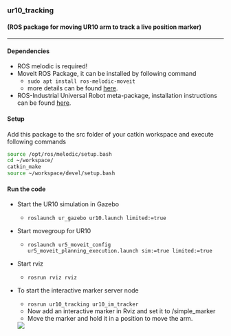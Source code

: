 ### ur10_tracking
#### (ROS package for moving UR10 arm to track a live position marker)
---

#### Dependencies
- ROS melodic is required!
- MoveIt ROS Package, it can be installed by following command
  - `sudo apt install ros-melodic-moveit`
  - more details can be found [here](https://moveit.ros.org/install/).
- ROS-Industrial Universal Robot meta-package, installation instructions can be found [here](https://github.com/ros-industrial/universal_robot).

#### Setup
Add this package to the src folder of your catkin workspace and execute following commands
  ```bash
  source /opt/ros/melodic/setup.bash
  cd ~/workspace/
  catkin_make
  source ~/workspace/devel/setup.bash
  ```
#### Run the code
- Start the UR10 simulation in Gazebo
  - `roslaunch ur_gazebo ur10.launch limited:=true`
- Start movegroup for UR10 
  - `roslaunch ur5_moveit_config ur5_moveit_planning_execution.launch sim:=true limited:=true`
- Start rviz 
  - `rosrun rviz rviz`
- To start the interactive marker server node
  - `rosrun ur10_tracking ur10_im_tracker`
  - Now add an interactive marker in Rviz and set it to /simple_marker
  - Move the marker and hold it in a position to move the arm.

  <img align="center" src="https://github.com/DrKraig/ur10_tracking/blob/master/media/tracker.gif">
